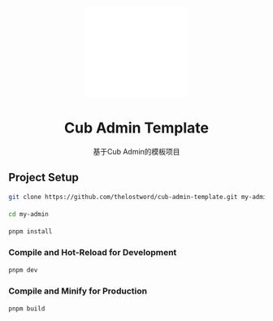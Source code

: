 <p align="center">
  <img src="./public/logo.svg" width="200px" />
</p>

<h1 align="center">Cub Admin Template</h1>
<p align="center">基于Cub Admin的模板项目</p>

## Project Setup

```sh
git clone https://github.com/thelostword/cub-admin-template.git my-admin

cd my-admin

pnpm install
```

### Compile and Hot-Reload for Development

```sh
pnpm dev
```

### Compile and Minify for Production

```sh
pnpm build
```
